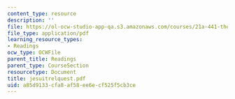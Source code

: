 ```yaml
---
content_type: resource
description: ''
file: https://ol-ocw-studio-app-qa.s3.amazonaws.com/courses/21a-441-the-conquest-of-america-spring-2004/a85d9133cfa8af58ee6ecf525f5cb3ce_jesuitrelquest.pdf
file_type: application/pdf
learning_resource_types:
- Readings
ocw_type: OCWFile
parent_title: Readings
parent_type: CourseSection
resourcetype: Document
title: jesuitrelquest.pdf
uid: a85d9133-cfa8-af58-ee6e-cf525f5cb3ce
---
```

